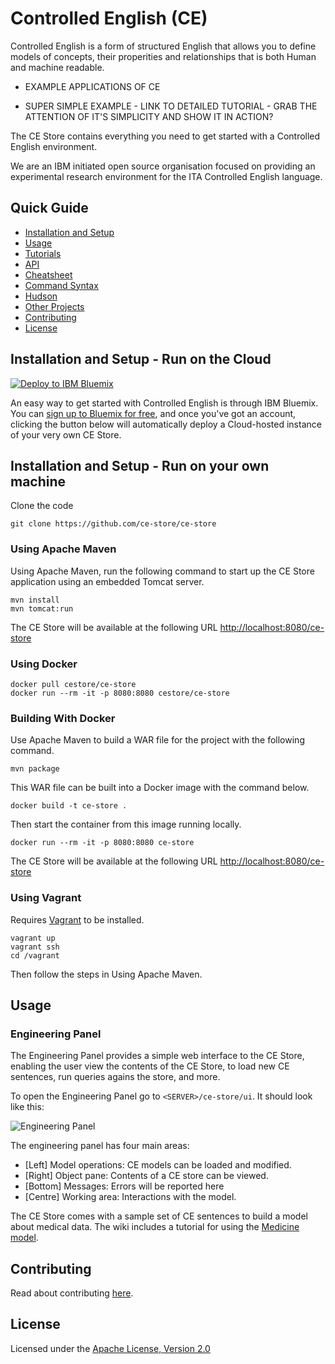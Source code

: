 # Controlled English (CE)

Controlled English is a form of structured English that allows you to define models of concepts, their properities and relationships that is both Human and machine readable.

 - EXAMPLE APPLICATIONS OF CE

 - SUPER SIMPLE EXAMPLE - LINK TO DETAILED TUTORIAL - GRAB THE ATTENTION OF IT'S SIMPLICITY AND SHOW IT IN ACTION?

The CE Store contains everything you need to get started with a Controlled English environment.

We are an IBM initiated open source organisation focused on providing an experimental research environment for the ITA Controlled English language.

## Quick Guide

* [Installation and Setup](https://github.com/ce-store/ce-store#installation-and-setup)
* [Usage](https://github.com/ce-store/ce-store#usage)
* [Tutorials](https://github.com/ce-store/ce-store/wiki#tutorials)
* [API](https://github.com/ce-store/ce-store/wiki#api)
* [Cheatsheet](https://github.com/ce-store/ce-store/wiki#cheatsheet)
* [Command Syntax](https://github.com/ce-store/ce-store/wiki#command-syntax)
* [Hudson](https://github.com/ce-store/ce-store/wiki#hudson)
* [Other Projects](https://github.com/ce-store/ce-store/wiki#other-ce-projects)
* [Contributing](https://github.com/ce-store/ce-store#contributing)
* [License](https://github.com/ce-store/ce-store#license)

## Installation and Setup - Run on the Cloud 

[![Deploy to IBM Bluemix](https://bluemix.net/deploy/button.png)](https://bluemix.net/deploy?repository=https://github.com/ce-store/ce-store)

An easy way to get started with Controlled English is through IBM Bluemix. You can [sign up to Bluemix for free](https://console.bluemix.net/), and once you've got an account, clicking the button below will automatically deploy a Cloud-hosted instance of your very own CE Store.


## Installation and Setup - Run on your own machine

Clone the code

```
git clone https://github.com/ce-store/ce-store
```

### Using Apache Maven

Using Apache Maven, run the following command to start up the CE Store application using an embedded Tomcat server.

```
mvn install
mvn tomcat:run
```

The CE Store will be available at the following URL [http://localhost:8080/ce-store](http://localhost:8080/ce-store)

### Using Docker

```
docker pull cestore/ce-store
docker run --rm -it -p 8080:8080 cestore/ce-store
```

### Building With Docker

Use Apache Maven to build a WAR file for the project with the following command.

```
mvn package
```

This WAR file can be built into a Docker image with the command below.

```
docker build -t ce-store .
```

Then start the container from this image running locally.

```
docker run --rm -it -p 8080:8080 ce-store
```

The CE Store will be available at the following URL [http://localhost:8080/ce-store](http://localhost:8080/ce-store)


### Using Vagrant
Requires [Vagrant](https://www.vagrantup.com) to be installed.

```
vagrant up
vagrant ssh
cd /vagrant
```

Then follow the steps in Using Apache Maven.


## Usage

### Engineering Panel

The Engineering Panel provides a simple web interface to the CE Store, enabling the user view the contents of the CE Store, to load new CE sentences, run queries agains the store, and more.

To open the Engineering Panel go to `<SERVER>/ce-store/ui`. It should look like this:

![Engineering Panel](http://ce-store.github.io/i/ui.png)

The engineering panel has four main areas:

  * [Left] Model operations: CE models can be loaded and modified.
  * [Right] Object pane: Contents of a CE store can be viewed.
  * [Bottom] Messages: Errors will be reported here
  * [Centre] Working area: Interactions with the model.

The CE Store comes with a sample set of CE sentences to build a model about medical data. The wiki includes a tutorial for using the [Medicine model](https://github.com/ce-store/ce-store/wiki/Introducing-the-Medicine-Model).

## Contributing

Read about contributing [here](https://github.com/ce-store/ce-store/blob/master/CONTRIBUTE.md).

## License

Licensed under the [Apache License, Version 2.0](https://github.com/ce-store/ce-store/blob/master/LICENSE.md)
